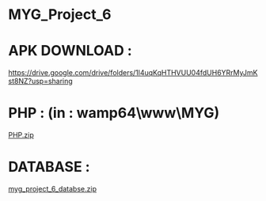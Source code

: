# MYG_Project_6

# APK DOWNLOAD :
https://drive.google.com/drive/folders/1l4uqKqHTHVUU04fdUH6YRrMyJmKst8NZ?usp=sharing

# PHP : (in : wamp64\www\MYG)
[PHP.zip](https://github.com/user-attachments/files/17269272/PHP.zip)

# DATABASE :

[myg_project_6_databse.zip](https://github.com/user-attachments/files/17269293/myg_project_6_databse.zip)
